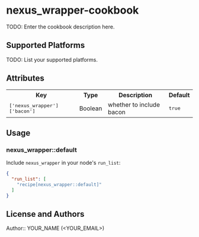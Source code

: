 # nexus_wrapper-cookbook

TODO: Enter the cookbook description here.

## Supported Platforms

TODO: List your supported platforms.

## Attributes

<table>
  <tr>
    <th>Key</th>
    <th>Type</th>
    <th>Description</th>
    <th>Default</th>
  </tr>
  <tr>
    <td><tt>['nexus_wrapper']['bacon']</tt></td>
    <td>Boolean</td>
    <td>whether to include bacon</td>
    <td><tt>true</tt></td>
  </tr>
</table>

## Usage

### nexus_wrapper::default

Include `nexus_wrapper` in your node's `run_list`:

```json
{
  "run_list": [
    "recipe[nexus_wrapper::default]"
  ]
}
```

## License and Authors

Author:: YOUR_NAME (<YOUR_EMAIL>)

